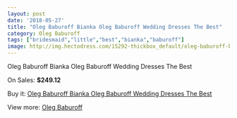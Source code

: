 ```yaml
---
layout: post
date: '2018-05-27'
title: "Oleg Baburoff Bianka Oleg Baburoff Wedding Dresses The Best"
category: Oleg Baburoff
tags: ["bridesmaid","little","best","bianka","baburoff"]
image: http://img.hectodress.com/15292-thickbox_default/oleg-baburoff-bianka-oleg-baburoff-wedding-dresses-the-best.jpg
---
```

Oleg Baburoff Bianka Oleg Baburoff Wedding Dresses The Best

On Sales: **$249.12**
<a href="https://www.hectodress.com/oleg-baburoff/7431-oleg-baburoff-bianka-oleg-baburoff-wedding-dresses-the-best.html"><amp-img layout="responsive" width="600" height="600" src="//img.hectodress.com/15292-thickbox_default/oleg-baburoff-bianka-oleg-baburoff-wedding-dresses-the-best.jpg" alt="Oleg Baburoff Bianka Oleg Baburoff Wedding Dresses The Best 0" /></a>

Buy it: [Oleg Baburoff Bianka Oleg Baburoff Wedding Dresses The Best](https://www.hectodress.com/oleg-baburoff/7431-oleg-baburoff-bianka-oleg-baburoff-wedding-dresses-the-best.html "Oleg Baburoff Bianka Oleg Baburoff Wedding Dresses The Best")

View more: [Oleg Baburoff](https://www.hectodress.com/130-oleg-baburoff "Oleg Baburoff")